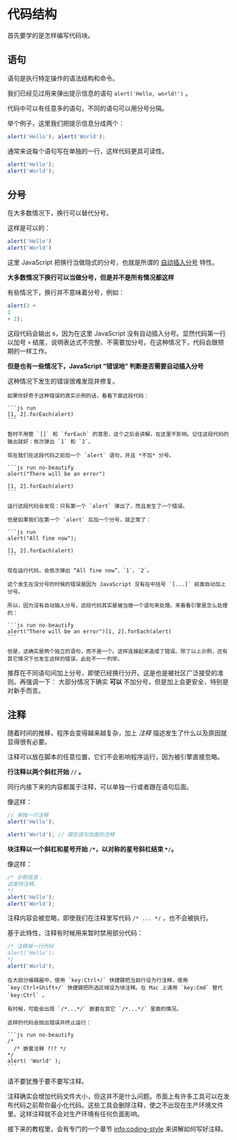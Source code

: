 # 代码结构

首先要学的是怎样编写代码块。

## 语句

语句是执行特定操作的语法结构和命令。

我们已经见过用来弹出提示信息的语句 `alert('Hello, world!')` 。

代码中可以有任意多的语句，不同的语句可以用分号分隔。

举个例子，这里我们把提示信息分成两个：

```js run no-beautify
alert('Hello'); alert('World');
```

通常来说每个语句写在单独的一行，这样代码更具可读性。

```js run no-beautify
alert('Hello');
alert('World');
```

## 分号

在大多数情况下，换行可以替代分号。

这样是可以的：

```js run no-beautify
alert('Hello')
alert('World')
```

这里 JavaScript 把换行当做隐式的分号，也就是所谓的 [自动插入分号](https://tc39.github.io/ecma262/#sec-automatic-semicolon-insertion) 特性。

**大多数情况下换行可以当做分号，但是并不是所有情况都这样**

有些情况下，换行并不意味着分号，例如：

```js run no-beautify
alert(3 +
1
+ 2);
```

这段代码会输出 `6`，因为在这里 JavaScript 没有自动插入分号。显然代码第一行以加号 `+` 结尾，说明表达式不完整、不需要加分号。在这种情况下，代码会跟预期的一样工作。

**但是也有一些情况下，JavaScript “错误地” 判断是否需要自动插入分号**

这种情况下发生的错误很难发现并修复。

````smart header="错误示例"
如果你好奇于这种错误的真实示例的话，看看下面这段代码：

```js run
[1, 2].forEach(alert)
```

暂时不用管 `[]` 和 `forEach` 的意思，这个之后会讲解，在这里不影响。记住这段代码的输出就好：依次弹出 `1` 和 `2`。

现在我们在这段代码之前加一个 `alert` 语句，并且 *不加* 分号。

```js run no-beautify
alert("There will be an error")

[1, 2].forEach(alert)
```

运行这段代码会发现：只有第一个 `alert` 弹出了，而且发生了一个错误。

但是如果我们在第一个 `alert` 后加一个分号，就正常了：

```js run
alert("All fine now");

[1, 2].forEach(alert)  
```

现在运行代码，会依次弹出 “All fine now”、`1`、`2`。

这个发生在没分号的时候的错误是因为 JavaScript 没有在中括号 `[...]` 前面自动加上分号。

所以，因为没有自动插入分号，这段代码其实是被当做一个语句来处理。来看看引擎是怎么处理的：

```js run no-beautify
alert("There will be an error")[1, 2].forEach(alert)
```

但是，这确实是两个独立的语句，而不是一个。这样连接起来造成了错误。除了以上示例，还有其它情况下也发生这样的错误，此处不一一列举。
````

推荐在不同语句间加上分号，即使已经换行分开。这是也是被社区广泛接受的准则。再强调一下： 大部分情况下确实 **可以** 不加分号，但是加上会更安全，特别是对新手而言。

## 注释

随着时间的推移，程序会变得越来越复杂，加上 *注释* 描述发生了什么以及原因就显得很有必要。

注释可以放在脚本的任意位置，它们不会影响程序运行，因为被引擎直接忽略。

**行注释以两个斜杠开始 `//` 。**

同行内接下来的内容都属于注释，可以单独一行或者跟在语句后面。

像这样：

```js run
// 单独一行注释
alert('Hello');

alert('World'); // 跟在语句后面的注释
```

**块注释以一个斜杠和星号开始 `/*`，以对称的星号斜杠结束 `*/`。**

像这样：

```js run
/* 示例信息：
这是块注释。
*/
alert('Hello');
alert('World');
```

注释内容会被忽略，即使我们在注释里写代码 ```/* ... */``` ，也不会被执行。

基于此特性，注释有时候用来暂时禁用部分代码：

```js run
/* 注释掉一行代码
alert('Hello');
*/
alert('World');
```

```smart header="使用快捷键！"
在大部分编辑器中，使用 `key:Ctrl+/` 快捷键把当前行设为行注释，使用 `key:Ctrl+Shift+/` 快捷键把所选区域设为块注释。在 Mac 上请用 `key:Cmd` 替代 `key:Ctrl` 。
```

````warn header="不支持嵌套注释!"
有时候，可能会出现 `/*...*/` 嵌套在其它 `/*...*/` 里面的情况。

这样的代码会抛出错误并终止运行：

```js run no-beautify
/*
  /* 嵌套注释 ?!? */
*/
alert( 'World' );
```
````

请不要犹豫于要不要写注释。

注释确实会增加代码文件大小，但这并不是什么问题。市面上有许多工具可以在发布代码之前帮你最小化代码。这些工具会删除注释，使之不出现在生产环境文件里。这样注释就不会对生产环境有任何负面影响。

接下来的教程里，会有专门的一个章节 <info:coding-style> 来讲解如何写好注释。

